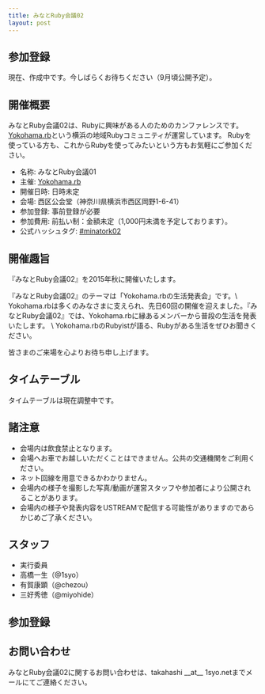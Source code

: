 ```yaml
---
title: みなとRuby会議02
layout: post
---
```


## 参加登録
現在、作成中です。今しばらくお待ちください（9月頃公開予定）。

## 開催概要
みなとRuby会議02は、Rubyに興味がある人のためのカンファレンスです。
[Yokohama.rb](https://yokohamarb.doorkeeper.jp/)という横浜の地域Rubyコミュニティが運営しています。
Rubyを使っている方も、これからRubyを使ってみたいという方もお気軽にご参加ください。

- 名称: みなとRuby会議01
- 主催: [Yokohama.rb](https://yokohamarb.doorkeeper.jp/)
- 開催日時: 日時未定
- 会場: 西区公会堂（神奈川県横浜市西区岡野1-6-41）
- 参加登録: 事前登録が必要
- 参加費用: 前払い制：金額未定（1,000円未満を予定しております）。
- 公式ハッシュタグ: [#minatork02](http://twitter.com/search?q=%23minatork02)

## 開催趣旨
『みなとRuby会議02』を2015年秋に開催いたします。

『みなとRuby会議02』のテーマは「Yokohama.rbの生活発表会」です。\\
Yokohama.rbは多くのみなさまに支えられ、先日60回の開催を迎えました。『みなとRuby会議02』では、Yokohama.rbに縁あるメンバーから普段の生活を発表いたします。 \\
Yokohama.rbのRubyistが語る、Rubyがある生活をぜひお聞きください。

皆さまのご来場を心よりお待ち申し上げます。

## タイムテーブル
タイムテーブルは現在調整中です。

## 諸注意

- 会場内は飲食禁止となります。
- 会場へお車でお越しいただくことはできません。公共の交通機関をご利用ください。
- ネット回線を用意できるかわかりません。
- 会場内の様子を撮影した写真/動画が運営スタッフや参加者により公開されることがあります。
- 会場内の様子や発表内容をUSTREAMで配信する可能性がありますのであらかじめご了承ください。

## スタッフ

- 実行委員
- 高橋一生（@1syo）
- 有賀康顕（@chezou）
- 三好秀徳（@miyohide）

## 参加登録

## お問い合わせ
みなとRuby会議02に関するお問い合わせは、takahashi \_\_at\_\_ 1syo.netまでメールにてご連絡ください。


<script type='text/javascript'>
  //<![CDATA[
    var gaJsHost = (("https:" == document.location.protocol) ? "https://ssl." : "http://www.");
    document.write(unescape("%3Cscript src='" + gaJsHost + "google-analytics.com/ga.js' type='text/javascript'%3E%3C/script%3E"));
  //]]>
</script>
<script type='text/javascript'>
  //<![CDATA[
    var pageTracker = _gat._getTracker("UA-56065-3");
    pageTracker._trackPageview();
  //]]>
</script>
